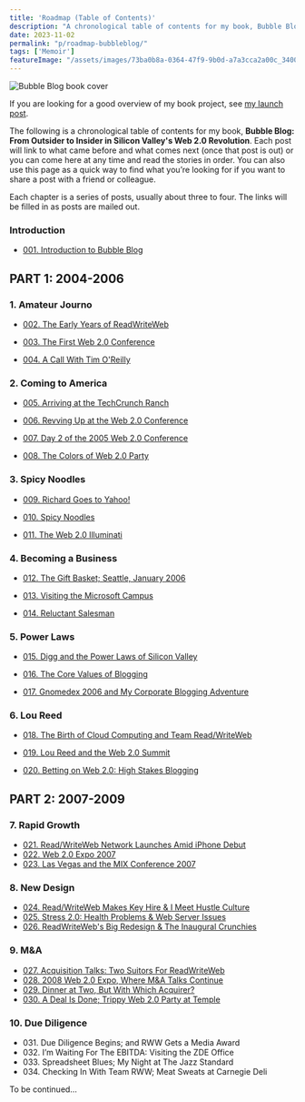 ```yaml
---
title: 'Roadmap (Table of Contents)'
description: "A chronological table of contents for my book, Bubble Blog: From Outsider to Insider in Silicon Valley's Web 2.0 Revolution."
date: 2023-11-02
permalink: "p/roadmap-bubbleblog/"
tags: ['Memoir']
featureImage: "/assets/images/73ba0b8a-0364-47f9-9b0d-a7a3cca2a00c_3400x2134.jpg"
---
```

![Bubble Blog book cover](/assets/images/73ba0b8a-0364-47f9-9b0d-a7a3cca2a00c_3400x2134.jpg "Bubble Blog book cover")

If you are looking for a good overview of my book project, see [my launch post](/p/bubble-blog-web20-memoir).

The following is a chronological table of contents for my book, **Bubble Blog: From Outsider to Insider in Silicon Valley's Web 2.0 Revolution**. Each post will link to what came before and what comes next (once that post is out) or you can come here at any time and read the stories in order. You can also use this page as a quick way to find what you’re looking for if you want to share a post with a friend or colleague.

Each chapter is a series of posts, usually about three to four. The links will be filled in as posts are mailed out.



### Introduction

*   [001\. Introduction to Bubble Blog](/p/introduction-to-bubble-blog-book)
    

PART 1: 2004-2006
---------------

### 1\. Amateur Journo

*   [002\. The Early Years of ReadWriteWeb](/p/the-early-years-of-readwriteweb)
    
*   [003\. The First Web 2.0 Conference](/p/the-first-web-20-conference-2004)
    
*   [004\. A Call With Tim O'Reilly](/p/call-with-tim-oreilly-2004)
    

### 2\. Coming to America

*   [005\. Arriving at the TechCrunch Ranch](/p/005-arriving-at-the-techcrunch-ranch)
    
*   [006\. Revving Up at the Web 2.0 Conference](/p/006-revving-up-2005-web-20-conference)
    
*   [007\. Day 2 of the 2005 Web 2.0 Conference](/p/007-2005-web-20-conference-day-2)
    
*   [008\. The Colors of Web 2.0 Party](/p/008-the-colors-of-web-20-party)
    

### 3\. Spicy Noodles

*   [009\. Richard Goes to Yahoo!](/p/009-richard-goes-to-yahoo)
    
*   [010\. Spicy Noodles](/p/010-spicy-noodles)
    
*   [011\. The Web 2.0 Illuminati](/p/011-the-web-20-illuminati)
    

### 4\. Becoming a Business

*   [012\. The Gift Basket; Seattle, January 2006](/p/012-gift-basket-seattle-january-2006)
    
*   [013\. Visiting the Microsoft Campus](/p/013-visiting-the-microsoft-campus)
    
*   [014\. Reluctant Salesman](/p/014-the-sponsor-ads-era-2006)

### 5\. Power Laws

*   [015\. Digg and the Power Laws of Silicon Valley](/p/015-digg-power-laws-of-silicon-valley)

*   [016\. The Core Values of Blogging](/p/016-the-core-values-of-blogging)

*   [017. Gnomedex 2006 and My Corporate Blogging Adventure](/p/017-gnomedex-2006-corporate-blogging)
    
### 6\. Lou Reed

*   [018\. The Birth of Cloud Computing and Team Read/WriteWeb](/p/018-birth-of-cloud-computing/)

*   [019\. Lou Reed and the Web 2.0 Summit](/p/019-web20-summit-2006-lou-reed/)

*   [020\. Betting on Web 2.0: High Stakes Blogging](/p/020-betting-on-web20/)

PART 2: 2007-2009
---------------

### 7\. Rapid Growth

*   [021\. Read/WriteWeb Network Launches Amid iPhone Debut](/p/021-iphone-debut-2007-rww-network/)
*   [022\. Web 2.0 Expo 2007](/p/022-web20-expo-2007/)
*   [023\. Las Vegas and the MIX Conference 2007](/p/023-microsoft-mix-2007/)

### 8\. New Design

*   [024\. Read/WriteWeb Makes Key Hire & I Meet Hustle Culture](/p/024-readwriteweb-key-hire-hustle-culture/)
*   [025\. Stress 2.0: Health Problems & Web Server Issues](/p/025-health-problems-server-issues/)
*   [026\. ReadWriteWeb's Big Redesign & The Inaugural Crunchies](/p/026-rww-redesign-2007-crunchies/)

### 9\. M&A

*   [027\. Acquisition Talks: Two Suitors For ReadWriteWeb](/p/027-acquisition-talks-rww-2008/)
*   [028\. 2008 Web 2.0 Expo, Where M&A Talks Continue](/p/028-web2-expo-2008/)
*   [029\. Dinner at Two, But With Which Acquirer?](/p/029-dinner-at-two/)
*   [030\. A Deal Is Done; Trippy Web 2.0 Party at Temple](/p/030-rww-acquisition-deal-2008/)

### 10\. Due Diligence

*    031\. Due Diligence Begins; and RWW Gets a Media Award
*    032\. I’m Waiting For The EBITDA: Visiting the ZDE Office
*    033\. Spreadsheet Blues; My Night at The Jazz Standard
*    034\. Checking In With Team RWW; Meat Sweats at Carnegie Deli

To be continued…